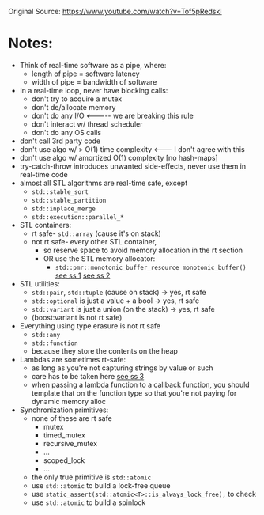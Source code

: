 Original Source: https://www.youtube.com/watch?v=Tof5pRedskI
# Notes:
- Think of real-time software as a pipe, where:
    - length of pipe = software latency
    - width of pipe = bandwidth of software
- In a real-time loop, never have blocking calls:
    - don't try to acquire a mutex
    - don't de/allocate memory
    - don't do any I/O <----- we are breaking this rule
    - don't interact w/ thread scheduler
    - don't do any OS calls
- don't call 3rd party code
- don't use algo w/ > O(1) time complexity <--- I don't agree with this
- don't use algo w/ amortized O(1) complexity [no hash-maps]
- try-catch-throw introduces unwanted side-effects, never use them in real-time code
- almost all STL algorithms are real-time safe, except
  - `std::stable_sort`
  - `std::stable_partition`
  - `std::inplace_merge`
  - `std::execution::parallel_*`
- STL containers:
  - rt safe- `std::array` (cause it's on stack)
  - not rt safe- every other STL container,
    - so reserve space to avoid memory allocation in the rt section
    - OR use the STL memory allocator:
      - `std::pmr::monotonic_buffer_resource monotonic_buffer()` [see ss 1](https://github.com/KC-git-usr/Advanced_Cpp/blob/main/Notes/CppCon/Images/Real-time%20Programming%20with%20the%20C%2B%2B%20Standard%20Library%20-%20Timur%20Doumler%20-%20CppCon%202021/IMG-20240129-WA0001.jpg) [see ss 2](https://github.com/KC-git-usr/Advanced_Cpp/blob/main/Notes/CppCon/Images/Real-time%20Programming%20with%20the%20C%2B%2B%20Standard%20Library%20-%20Timur%20Doumler%20-%20CppCon%202021/IMG-20240129-WA0002.jpg)
- STL utilities:
    - `std::pair`, `std::tuple` (cause on stack) -> yes, rt safe
    - `std::optional` is just a value + a bool -> yes, rt safe
    - `std::variant` is just a union (on the stack) -> yes, rt safe
    - (boost:variant is not rt safe)
- Everything using type erasure is not rt safe
    - `std::any`
    - `std::function`
    - because they store the contents on the heap
- Lambdas are sometimes rt-safe:
    - as long as you're not capturing strings by value or such
    - care has to be taken here [see ss 3](https://github.com/KC-git-usr/Advanced_Cpp/blob/main/Notes/CppCon/Images/Real-time%20Programming%20with%20the%20C%2B%2B%20Standard%20Library%20-%20Timur%20Doumler%20-%20CppCon%202021/IMG-20240129-WA0003.jpg)
    - when passing a lambda function to a callback function, you should template that on the function type so that you're not paying for dynamic memory alloc
- Synchronization primitives:
    - none of these are rt safe
      - mutex
      - timed_mutex
      - recursive_mutex
      - ...
      - scoped_lock
      - ...
    - the only true primitive is `std::atomic`
    - use `std::atomic` to build a lock-free queue
    - use `static_assert(std::atomic<T>::is_always_lock_free);` to check
    - use `std::atomic` to build a spinlock
